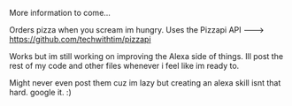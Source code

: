 More information to come...

Orders pizza when you scream im hungry.
Uses the Pizzapi API ---> https://github.com/techwithtim/pizzapi

Works but im still working on improving the Alexa side of things.
Ill post the rest of my code and other files whenever i feel like im ready to.

Might never even post them cuz im lazy but creating an alexa skill isnt that hard. google it. :)
